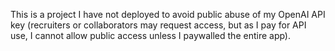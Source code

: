 This is a project I have not deployed to avoid public abuse of my OpenAI API key (recruiters or collaborators may request access, but as I pay for API use, I cannot allow public access unless I paywalled the entire app).
